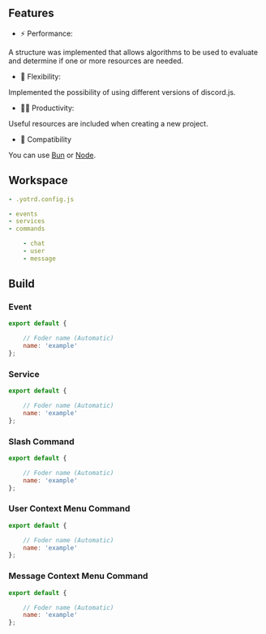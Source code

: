 ## Features

- ⚡ Performance:

A structure was implemented that allows algorithms to be used to evaluate and determine if one or more resources are needed.

- 🧱 Flexibility:

Implemented the possibility of using different versions of discord.js.

- 💪🏻 Productivity:

Useful resources are included when creating a new project.

- 🚀 Compatibility

You can use [Bun](https://bun.sh) or [Node](https://nodejs.org).

## Workspace

```yml
- .yotrd.config.js

- events
- services
- commands

    - chat
    - user
    - message
```

## Build

### Event

```js
export default {

    // Foder name (Automatic)
    name: 'example'
};
```

### Service

```js
export default {

    // Foder name (Automatic)
    name: 'example'
};
```

### Slash Command

```js
export default {

    // Foder name (Automatic)
    name: 'example'
};
```

### User Context Menu Command

```js
export default {

    // Foder name (Automatic)
    name: 'example'
};
```

### Message Context Menu Command

```js
export default {

    // Foder name (Automatic)
    name: 'example'
};
```
